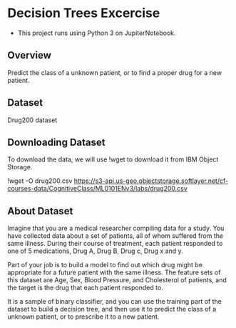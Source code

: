 # Decision Trees Excercise
* This project runs using Python 3 on JupiterNotebook.
## Overview
Predict the class of a unknown patient, or to find a proper drug for a new patient.
## Dataset
Drug200 dataset
## Downloading Dataset
To download the data, we will use !wget to download it from IBM Object Storage.

!wget -O drug200.csv https://s3-api.us-geo.objectstorage.softlayer.net/cf-courses-data/CognitiveClass/ML0101ENv3/labs/drug200.csv
## About Dataset
Imagine that you are a medical researcher compiling data for a study. You have collected data about a set of patients, all of whom suffered from the same illness. During their course of treatment, each patient responded to one of 5 medications, Drug A, Drug B, Drug c, Drug x and y.

Part of your job is to build a model to find out which drug might be appropriate for a future patient with the same illness. The feature sets of this dataset are Age, Sex, Blood Pressure, and Cholesterol of patients, and the target is the drug that each patient responded to.

It is a sample of binary classifier, and you can use the training part of the dataset to build a decision tree, and then use it to predict the class of a unknown patient, or to prescribe it to a new patient.
